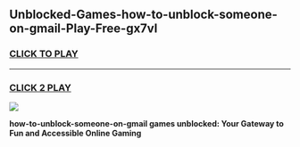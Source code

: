 
## Unblocked-Games-how-to-unblock-someone-on-gmail-Play-Free-gx7vl
<h3>
<a href="https://premium76.site?title=how-to-unblock-someone-on-gmail&ref=12A">CLICK TO PLAY</a></h3>
<hr>

<h3>
<a href="https://premium76.site?title=how-to-unblock-someone-on-gmail&ref=12A">CLICK 2 PLAY</a>
  
</h3>

<a href="https://premium76.site?title=how-to-unblock-someone-on-gmail&ref=12A"><img src="https://clearcache.store/games.png"></a>


**how-to-unblock-someone-on-gmail games unblocked: Your Gateway to Fun and Accessible Online Gaming**
